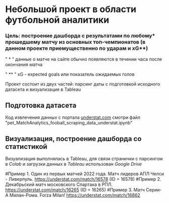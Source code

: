 # Небольшой проект в области футбольной аналитики

### Цель: построение дашборда с результатами по любому* прошедшему матчу из основных топ-чемпионатов (в данном проекте приемущественно по ударам и xG**)

" * " данные о матче на сайте обычно появляются в течении часа после окончания матча 

" ** " xG - expected goals или показатель ожидаемых голов


Проект состоит из двух частей: парсинг даты с подготовкой исходного датасета и визуализация в Tableau



## Подготовка датасета 

Код извлечения данных с портала [understat.com](https://understat.com/) смотри файл "pet_MatchAnalytics_fooball_scraping_data_understat.ipynb" 

## Визуализация, построение дашборда со статистикой

Визуализация выполнялась в Tableau, для связи странички с парсингом в *Colab* и загрузки данных в *Tableau* использован *Google Drive* 

#Пример 1. Один из первых матчей 2022 года. Матч лидеров АПЛ Челси - Ливерпуль. https://understat.com/match/16578 (ID = 16578)
#Пример 2. Декабрьский матч московского Спартака в РПЛ. https://understat.com/match/16265 (ID = 16265)
#Пример 3. Матч Серии-А Милан-Рома. Forza Milan!  https://understat.com/match/16862



